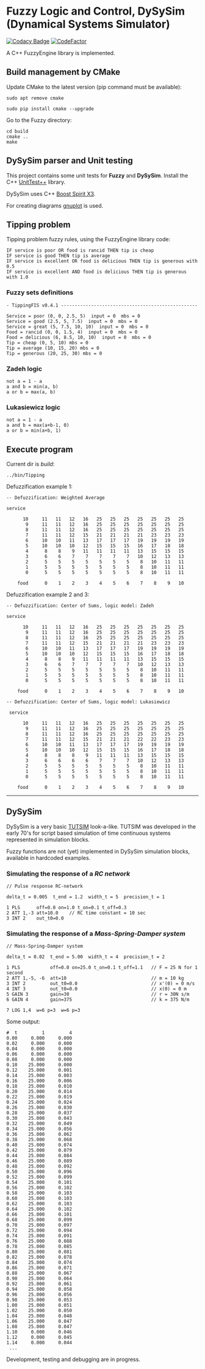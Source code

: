 # Fuzzy Logic and Control, DySySim (Dynamical Systems Simulator)

[![Codacy Badge](https://api.codacy.com/project/badge/Grade/bf89c5a36cb9439182fa7d20216c0973)](https://www.codacy.com/project/josokw/Fuzzy/dashboard?utm_source=github.com&amp;utm_medium=referral&amp;utm_content=josokw/Fuzzy&amp;utm_campaign=Badge_Grade_Dashboard)
[![CodeFactor](https://www.codefactor.io/repository/github/josokw/fuzzy/badge)](https://www.codefactor.io/repository/github/josokw/fuzzy)

A C++ FuzzyEngine library is implemented.

## Build management by CMake

Update CMake to the latest version (pip command must be available):

    sudo apt remove cmake

    sudo pip install cmake --upgrade

Go to the Fuzzy directory:

    cd build
    cmake ..
    make

## DySySim parser and Unit testing

This project contains some unit tests for **Fuzzy** and **DySySim**.
Install the C++ [UnitTest++](https://github.com/unittest-cpp/unittest-cpp) library.

DySySim uses C++ [Boost Spirit X3](https://www.boost.org/doc/libs/develop/libs/spirit/doc/x3/html/index.html).

For creating diagrams [gnuplot](http://www.gnuplot.info) is used.

## Tipping problem

Tipping problem fuzzy rules, using the FuzzyEngine library code:

    IF service is poor OR food is rancid THEN tip is cheap
    IF service is good THEN tip is average
    IF service is excellent OR food is delicious THEN tip is generous with 0.5
    IF service is excellent AND food is delicious THEN tip is generous with 1.0

### Fuzzy sets definitions

    - TippingFIS v0.4.1 --------------------------------------------------

    Service = poor (0, 0, 2.5, 5)  input = 0  mbs = 0
    Service = good (2.5, 5, 7.5)  input = 0  mbs = 0
    Service = great (5, 7.5, 10, 10)  input = 0  mbs = 0
    Food = rancid (0, 0, 1.5, 4)  input = 0  mbs = 0
    Food = delicious (6, 8.5, 10, 10)  input = 0  mbs = 0
    Tip = cheap (0, 5, 10) mbs = 0
    Tip = average (10, 15, 20) mbs = 0
    Tip = generous (20, 25, 30) mbs = 0

### Zadeh logic

    not a = 1 - a
    a and b = min(a, b)
    a or b = max(a, b)

### Lukasiewicz logic

    not a = 1 - a
    a and b = max(a+b-1, 0)
    a or b = min(a+b, 1)

## Execute program

Current dir is *build*:

    ../bin/Tipping

Defuzzification example 1:

    -- Defuzzification: Weighted Average

    service

          10     11   11   12   16   25   25   25   25   25   25   25
           9     11   11   12   16   25   25   25   25   25   25   25
           8     11   11   12   16   25   25   25   25   25   25   25
           7     11   11   12   15   21   21   21   21   23   23   23
           6     10   10   11   13   17   17   17   19   19   19   19
           5     10   10   10   12   15   15   15   16   17   18   18
           4      8    8    9   11   11   11   11   13   15   15   15
           3      6    6    7    7    7    7    7   10   12   13   13
           2      5    5    5    5    5    5    5    8   10   11   11
           1      5    5    5    5    5    5    5    8   10   11   11
           0      5    5    5    5    5    5    5    8   10   11   11

        food      0    1    2    3    4    5    6    7    8    9   10

Defuzzification example 2 and 3:

    -- Defuzzification: Center of Sums, logic model: Zadeh

    service

          10     11   11   12   16   25   25   25   25   25   25   25
           9     11   11   12   16   25   25   25   25   25   25   25
           8     11   11   12   16   25   25   25   25   25   25   25
           7     11   11   12   15   21   21   21   21   23   23   23
           6     10   10   11   13   17   17   17   19   19   19   19
           5     10   10   10   12   15   15   15   16   17   18   18
           4      8    8    9   11   11   11   11   13   15   15   15
           3      6    6    7    7    7    7    7   10   12   13   13
           2      5    5    5    5    5    5    5    8   10   11   11
           1      5    5    5    5    5    5    5    8   10   11   11
           0      5    5    5    5    5    5    5    8   10   11   11

        food      0    1    2    3    4    5    6    7    8    9   10

    -- Defuzzification: Center of Sums, logic model: Lukasiewicz

     service

          10     11   11   12   16   25   25   25   25   25   25   25
           9     11   11   12   16   25   25   25   25   25   25   25
           8     11   11   12   16   25   25   25   25   25   25   25
           7     11   11   12   15   21   21   21   22   22   23   23
           6     10   10   11   13   17   17   17   19   19   19   19
           5     10   10   10   12   15   15   15   16   17   18   18
           4      8    8    8    9   11   11   11   13   15   15   15
           3      6    6    6    6    7    7    7   10   12   13   13
           2      5    5    5    5    5    5    5    8   10   11   11
           1      5    5    5    5    5    5    5    8   10   11   11
           0      5    5    5    5    5    5    5    8   10   11   11

        food      0    1    2    3    4    5    6    7    8    9   10

---

## DySySim

DySySim is a very basic [TUTSIM](http://tutsim.com/) look-a-like. TUTSIM was developed in the early 70's for script based simulation of time continuous systems represented in simulation blocks.

Fuzzy functions are not (yet) implemented in DySySim simulation blocks, available in hardcoded examples.

### Simulating the response of a *RC network*

```verbatim
// Pulse response RC-network

delta_t = 0.005  t_end = 1.2  width_t = 5  precision_t = 1

1 PLS      off=0.0 on=1.0 t_on=0.1 t_off=0.3
2 ATT 1,-3 att=10.0    // RC time constant = 10 sec
3 INT 2    out_t0=0.0
```

### Simulating the response of a *Mass-Spring-Damper system*

```
// Mass-Spring-Damper system

delta_t = 0.02  t_end = 5.00  width_t = 4  precision_t = 2

1 PLS           off=0.0 on=25.0 t_on=0.1 t_off=1.1   // F = 25 N for 1 second
2 ATT 1,-5, -6  att=10                               // m = 10 kg
3 INT 2         out_t0=0.0                           // x'(0) = 0 m/s
4 INT 3         out_t0=0.0                           // x(0) = 0 m
5 GAIN 3        gain=30                              // r = 30N s/m
6 GAIN 4        gain=375                             // k = 375 N/m

7 LOG 1,4  w=6 p=3  w=6 p=3

```

Some output:

```
#  t         1         4
0.00     0.000     0.000  
0.02     0.000     0.000  
0.04     0.000     0.000  
0.06     0.000     0.000  
0.08     0.000     0.000  
0.10    25.000     0.000  
0.12    25.000     0.001  
0.14    25.000     0.003  
0.16    25.000     0.006  
0.18    25.000     0.010  
0.20    25.000     0.014  
0.22    25.000     0.019  
0.24    25.000     0.024  
0.26    25.000     0.030  
0.28    25.000     0.037  
0.30    25.000     0.043  
0.32    25.000     0.049  
0.34    25.000     0.056  
0.36    25.000     0.062  
0.38    25.000     0.068  
0.40    25.000     0.074  
0.42    25.000     0.079  
0.44    25.000     0.084  
0.46    25.000     0.089  
0.48    25.000     0.092  
0.50    25.000     0.096  
0.52    25.000     0.099  
0.54    25.000     0.101  
0.56    25.000     0.102  
0.58    25.000     0.103  
0.60    25.000     0.103  
0.62    25.000     0.103  
0.64    25.000     0.102  
0.66    25.000     0.101  
0.68    25.000     0.099  
0.70    25.000     0.097  
0.72    25.000     0.094  
0.74    25.000     0.091  
0.76    25.000     0.088  
0.78    25.000     0.085  
0.80    25.000     0.081  
0.82    25.000     0.078  
0.84    25.000     0.074  
0.86    25.000     0.071  
0.88    25.000     0.067  
0.90    25.000     0.064  
0.92    25.000     0.061  
0.94    25.000     0.058  
0.96    25.000     0.056  
0.98    25.000     0.053  
1.00    25.000     0.051  
1.02    25.000     0.050  
1.04    25.000     0.048  
1.06    25.000     0.047  
1.08    25.000     0.047  
1.10     0.000     0.046  
1.12     0.000     0.045  
1.14     0.000     0.044  
 ...
 ```

Development, testing and debugging are in progress.
